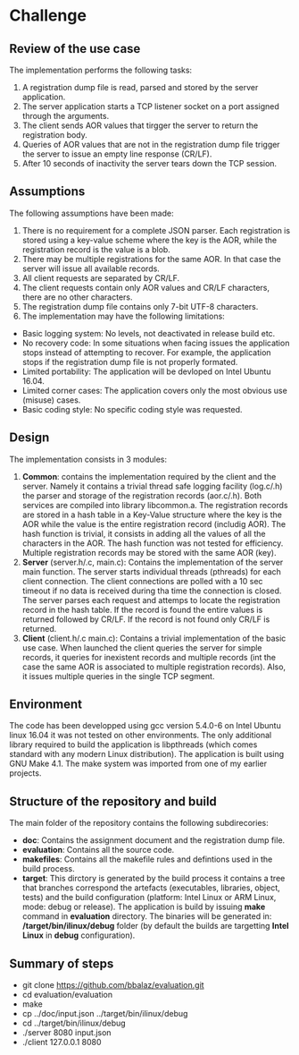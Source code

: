 # Challenge

## Review of the use case
The implementation performs the following tasks:
1. A registration dump file is read, parsed and stored by the server application.
2. The server application starts a TCP listener socket on a port assigned through the arguments.
3. The client sends AOR values that tirgger the server to return the registration body.
4. Queries of AOR values that are not in the registration dump file trigger the server to issue an empty line response (CR/LF).
5. After 10 seconds of inactivity the server tears down the TCP session.


## Assumptions
The following assumptions have been made:
1. There is no requirement for a complete JSON parser. Each registration is stored using a key-value scheme where the key is the AOR, while the registration record is the value is a blob.
2. There may be multiple registrations for the same AOR. In that case the server will issue all available records.
3. All client requests are separated by CR/LF.
4. The client requests contain only AOR values and CR/LF characters, there are no other characters.
5. The registration dump file contains only 7-bit UTF-8 characters.
6. The implementation may have the following limitations:
- Basic logging system: No levels, not deactivated in release build etc.
- No recovery code: In some situations when facing issues the application stops instead of attempting to recover. For example, the application stops if the registration dump file is not properly formated. 
- Limited portability: The application will be devloped on Intel Ubuntu 16.04.
- Limited corner cases: The application covers only the most obvious use (misuse) cases.
- Basic coding style: No specific coding style was requested.

## Design
The implementation consists in 3 modules:
1. **Common**: contains the implementation required by the client and the server. Namely it contains a trivial thread safe logging facility (log.c/.h) the parser and storage of the registration records (aor.c/.h). Both services are compiled into library libcommon.a. The registration records are stored in a hash table in a Key-Value structure where the key is the AOR while the value is the entire registration record (includig AOR). The hash function is trivial, it consists in adding all the values of all the characters in the AOR. The hash function was not tested for efficiency. Multiple registration records may be stored with the same AOR (key).
2. **Server** (server.h/.c, main.c): Contains the implementation of the server main function. The server starts individual threads (pthreads) for each client connection. The client connections are polled with a 10 sec timeout if no data is received during tha time the connection is closed. The server parses each request and attemps to locate the registration record in the hash table. If the record is found the entire values is returned followed by CR/LF. If the record is not found only CR/LF is returned.
3. **Client** (client.h/.c main.c): Contains a trivial implementation of the basic use case. When launched the client queries the server for simple records, it queries for inexistent records and multiple records (int the case the same AOR is associated to multiple registration records). Also, it issues multiple queries in the single TCP segment.

## Environment
The code has been developped using gcc version 5.4.0-6 on Intel Ubuntu linux 16.04 it was not tested on other environments. The only additional library required to build the application is libpthreads (which comes standard with any modern Linux distribution). The application is built using GNU Make 4.1. The make system was imported from one of my earlier projects.

## Structure of the repository and build
The main folder of the repository contains the following subdirecories:
- **doc**: Contains the assignment document and the registration dump file.
- **evaluation**: Contains all the source code.
- **makefiles**: Contains all the makefile rules and defintions used in the build process.
- **target**: This dirctory is generated by the build process it contains a tree that branches correspond the artefacts (executables, libraries, object, tests) and the build configuration (platform: Intel Linux or ARM Linux, mode: debug or release).
The application is build by issuing **make** command in **evaluation** directory. The binaries will be generated in: **/target/bin/ilinux/debug** folder (by default the builds are targetting **Intel** **Linux** in **debug** configuration).

## Summary of steps
- git clone https://github.com/bbalaz/evaluation.git
- cd evaluation/evaluation
- make
- cp ../doc/input.json ../target/bin/ilinux/debug
- cd ../target/bin/ilinux/debug
- ./server 8080 input.json
- ./client 127.0.0.1 8080



